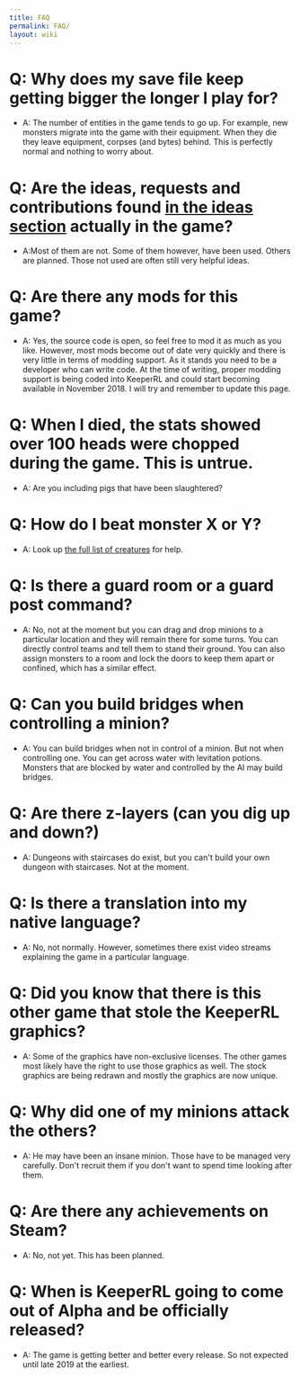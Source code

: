 ```yaml
---
title: FAQ
permalink: FAQ/
layout: wiki
---
```


Q: Why does my save file keep getting bigger the longer I play for?
===================================================================

-   A: The number of entities in the game tends to go up. For example,
    new monsters migrate into the game with their equipment. When they
    die they leave equipment, corpses (and bytes) behind. This is
    perfectly normal and nothing to worry about.

Q: Are the ideas, requests and contributions found [in the ideas section](Player_ideas,_requests_and_contributions "wikilink") actually in the game?
====================================================================================================================================================

-   A:Most of them are not. Some of them however, have been used. Others
    are planned. Those not used are often still very helpful ideas.

Q: Are there any mods for this game?
====================================

-   A: Yes, the source code is open, so feel free to mod it as much as
    you like. However, most mods become out of date very quickly and
    there is very little in terms of modding support. As it stands you
    need to be a developer who can write code. At the time of writing,
    proper modding support is being coded into KeeperRL and could start
    becoming available in November 2018. I will try and remember to
    update this page.

Q: When I died, the stats showed over 100 heads were chopped during the game. This is untrue.
=============================================================================================

-   A: Are you including pigs that have been slaughtered?

Q: How do I beat monster X or Y?
================================

-   A: Look up [ the full list of
    creatures](Category%3A_Creatures "wikilink") for help.

Q: Is there a guard room or a guard post command?
=================================================

-   A: No, not at the moment but you can drag and drop minions to a
    particular location and they will remain there for some turns. You
    can directly control teams and tell them to stand their ground. You
    can also assign monsters to a room and lock the doors to keep them
    apart or confined, which has a similar effect.

Q: Can you build bridges when controlling a minion?
===================================================

-   A: You can build bridges when not in control of a minion. But not
    when controlling one. You can get across water with levitation
    potions. Monsters that are blocked by water and controlled by the AI
    may build bridges.

Q: Are there z-layers (can you dig up and down?)
================================================

-   A: Dungeons with staircases do exist, but you can't build your own
    dungeon with staircases. Not at the moment.

Q: Is there a translation into my native language?
==================================================

-   A: No, not normally. However, sometimes there exist video streams
    explaining the game in a particular language.

Q: Did you know that there is this other game that stole the KeeperRL graphics?
===============================================================================

-   A: Some of the graphics have non-exclusive licenses. The other games
    most likely have the right to use those graphics as well. The stock
    graphics are being redrawn and mostly the graphics are now unique.

Q: Why did one of my minions attack the others?
===============================================

-   A: He may have been an insane minion. Those have to be managed very
    carefully. Don't recruit them if you don't want to spend time
    looking after them.

Q: Are there any achievements on Steam?
=======================================

-   A: No, not yet. This has been planned.

Q: When is KeeperRL going to come out of Alpha and be officially released?
==========================================================================

-   A: The game is getting better and better every release. So not
    expected until late 2019 at the earliest.

